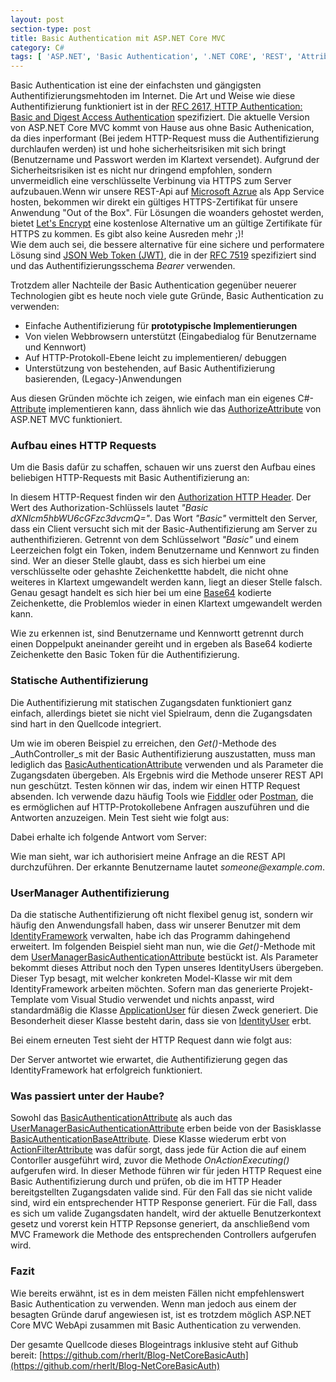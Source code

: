 ```yaml
---
layout: post
section-type: post
title: Basic Authentication mit ASP.NET Core MVC
category: C#
tags: [ 'ASP.NET', 'Basic Authentication', '.NET CORE', 'REST', 'Attribute', 'C#', 'Azure', 'MVC']
---
```


Basic Authentication ist eine der einfachsten und gängigsten Authentifizierungsmehtoden im Internet. Die Art und Weise wie diese 
Authentifizierung funktioniert ist in der [RFC 2617, HTTP Authentication: Basic and Digest Access Authentication](http://www.ietf.org/rfc/rfc2617.txt) spezifiziert. Die aktuelle Version von ASP.NET Core MVC kommt von Hause aus ohne Basic Authenication, da dies inperformant (Bei jedem HTTP-Request muss die Authentifizierung durchlaufen werden) ist und hohe sicherheitsrisiken mit sich bringt (Benutzername und Passwort werden im Klartext versendet). Aufgrund der Sicherheitsrisiken ist es nicht nur dringend empfohlen, sondern unvermeidlich eine verschlüsselte Verbinung via HTTPS zum Server aufzubauen.Wenn wir unsere REST-Api auf [Microsoft Azrue](https://azure.microsoft.com) als App Service hosten, bekommen wir direkt ein gültiges HTTPS-Zertifikat für unsere Anwendung "Out of the Box". Für Lösungen die woanders gehostet werden, bietet [Let's Encrypt](https://letsencrypt.org/) eine kostenlose Alternative um an gültige Zertifikate für HTTPS zu kommen. Es gibt also keine Ausreden mehr ;)!  
Wie dem auch sei, die bessere alternative für eine sichere und performatere Lösung sind [JSON Web Token (JWT)](https://jwt.io/), die in der [RFC 7519](https://tools.ietf.org/html/rfc7519) spezifiziert sind und das Authentifizierungsschema _Bearer_ verwenden.  

Trotzdem aller Nachteile der Basic Authentication gegenüber neuerer Technologien gibt es heute noch viele gute Gründe, Basic Authentication zu verwenden:
* Einfache Authentifizierung für **prototypische Implementierungen**
* Von vielen Webbrowsern unterstützt (Eingabedialog für Benutzername und Kennwort)
* Auf HTTP-Protokoll-Ebene leicht zu implementieren/ debuggen
* Unterstützung von bestehenden, auf Basic Authentifizierung basierenden, (Legacy-)Anwendungen

Aus diesen Gründen möchte ich zeigen, wie einfach man ein eigenes C#-[Attribute](https://msdn.microsoft.com/en-us/library/system.attribute(v=vs.110).aspx) implementieren kann, dass ähnlich wie das [AuthorizeAttribute](https://msdn.microsoft.com/en-us/library/system.web.mvc.authorizeattribute(v=vs.118).aspx) von ASP.NET MVC funktioniert.

### Aufbau eines HTTP Requests
Um die Basis dafür zu schaffen, schauen wir uns zuerst den Aufbau eines beliebigen HTTP-Requests mit Basic Authentifizierung an:

<script src="https://gist.github.com/rherlt/2f43632666823e00d8c0f220e55f521e.js"></script>

In diesem HTTP-Request finden wir den [Authorization HTTP Header](https://de.wikipedia.org/wiki/HTTP-Authentifizierung). Der Wert des Authorization-Schlüssels lautet _"Basic dXNlcm5hbWU6cGFzc3dvcmQ="_. Das Wort _"Basic"_ vermittelt den Server, dass ein Client versucht sich mit der Basic-Authentifizierung am Server zu authenthifizieren. Getrennt von dem Schlüsselwort _"Basic"_ und einem Leerzeichen folgt ein Token, indem Benutzername und Kennwort zu finden sind. Wer an dieser Stelle glaubt, dass es sich hierbei um eine verschlüsselte oder gehashte Zeichenkettte habdelt, die nicht ohne weiteres in Klartext umgewandelt werden kann, liegt an dieser Stelle falsch. Genau gesagt handelt es sich hier bei um eine [Base64](https://de.wikipedia.org/wiki/Base64) kodierte Zeichenkette, die Problemlos wieder in einen Klartext umgewandelt werden kann.

<script src="https://gist.github.com/rherlt/38564e61bf5dce2c35979944c5b6061b.js"></script>

Wie zu erkennen ist, sind Benutzername und Kennwortt getrennt durch einen Doppelpukt aneinander gereiht und in ergeben als Base64 kodierte Zeichenkette den Basic Token für die Authentifizierung.

### Statische Authentifizierung

Die Authentifizierung mit statischen  Zugangsdaten funktioniert ganz einfach, allerdings bietet sie nicht viel Spielraum, denn die Zugangsdaten sind hart in den Quellcode integriert. 

<script src="https://gist.github.com/rherlt/f9a67e5bf6efb2d5bbdecf0ee36af8b3.js"></script>

Um wie im oberen Beispiel zu erreichen, den _Get()_-Methode des _AuthController_s mit der Basic Authentifizierung auszustatten, muss man lediglich das [BasicAuthenticationAttribute](https://github.com/rherlt/Blog-NetCoreBasicAuth/blob/master/src/com.rherlt.NetCoreBasicAuth/BasicAuthentication/BasicAuthenticationAttribute.cs) verwenden und als Parameter die Zugangsdaten übergeben. Als Ergebnis wird die Methode unserer REST API nun geschützt. Testen können wir das, indem wir einen HTTP Request absenden. Ich verwende dazu häufig Tools wie [Fiddler](http://www.telerik.com/fiddler) oder [Postman](https://www.getpostman.com/), die es ermöglichen auf HTTP-Protokollebene Anfragen auszuführen und die Antworten anzuzeigen. Mein Test sieht wie folgt aus: 

<script src="https://gist.github.com/rherlt/b7059042aa13eb0d9c1219c16c72aeed.js"></script>

Dabei erhalte ich folgende Antwort vom Server: 

<script src="https://gist.github.com/rherlt/8bf2d263c3a289274c96a896c13458f4.js"></script>

Wie man sieht, war ich authorisiert meine Anfrage an die REST API durchzuführen. Der erkannte Benutzername lautet _someone@example.com_.
### UserManager Authentifizierung
Da die statische Authentifizierung oft nicht flexibel genug ist, sondern wir häufig den Anwendungsfall haben, dass wir unserer Benutzer mit dem [IdentityFramework](https://docs.microsoft.com/en-us/aspnet/core/security/authentication/identity) verwalten, habe ich das Programm dahingehend erweitert. Im folgenden Beispiel sieht man nun, wie die _Get()_-Methode mit dem [UserManagerBasicAuthenticationAttribute](https://github.com/rherlt/Blog-NetCoreBasicAuth/blob/master/src/com.rherlt.NetCoreBasicAuth/BasicAuthentication/UserManagerBasicAuthenticationAttribute.cs) bestückt ist. Als Parameter bekommt dieses Attribut noch den Typen unseres IdentityUsers übergeben. Dieser Typ besagt, mit welcher konkreten Model-Klasse wir mit dem IdentityFramework arbeiten möchten. Sofern man das generierte Projekt-Template vom Visual Studio verwendet und nichts anpasst, wird standardmäßig die Klasse [ApplicationUser](https://github.com/rherlt/Blog-NetCoreBasicAuth/blob/master/src/com.rherlt.NetCoreBasicAuth.WebApplication/Models/ApplicationUser.cs) für diesen Zweck generiert. Die Besonderheit dieser Klasse besteht darin, dass sie von [IdentityUser](https://msdn.microsoft.com/en-us/library/dn613256(v=vs.108).aspx) erbt.

<script src="https://gist.github.com/rherlt/e84d2ca93955c20ed1306e884012c103.js"></script>

Bei einem erneuten Test sieht der HTTP Request dann wie folgt aus:

<script src="https://gist.github.com/rherlt/98bf8bf8117dbce8be354514d85a527a.js"></script>

Der Server antwortet wie erwartet, die Authentifizierung gegen das IdentityFramework hat erfolgreich funktioniert.

<script src="https://gist.github.com/rherlt/c0d1945a06a1710e93abaf87a0f97595.js"></script>

### Was passiert unter der Haube?
Sowohl das [BasicAuthenticationAttribute](https://github.com/rherlt/Blog-NetCoreBasicAuth/blob/master/src/com.rherlt.NetCoreBasicAuth/BasicAuthentication/BasicAuthenticationAttribute.cs) als auch das [UserManagerBasicAuthenticationAttribute](https://github.com/rherlt/Blog-NetCoreBasicAuth/blob/master/src/com.rherlt.NetCoreBasicAuth/BasicAuthentication/UserManagerBasicAuthenticationAttribute.cs) erben beide von der Basisklasse [BasicAuthenticationBaseAttribute](https://github.com/rherlt/Blog-NetCoreBasicAuth/blob/master/src/com.rherlt.NetCoreBasicAuth/BasicAuthentication/BasicAuthenticationBaseAttribute.cs). Diese Klasse wiederum erbt von [ActionFilterAttribute](https://msdn.microsoft.com/de-de/library/system.web.mvc.actionfilterattribute(v=vs.118).aspx) was dafür sorgt, dass jede für Action die auf einem Contorller ausgeführt wird, zuvor die Methode _OnActionExecuting()_ aufgerufen wird. In dieser Methode führen wir für jeden HTTP Request eine Basic Authentifizierung durch und prüfen, ob die im HTTP Header bereitgstellten Zugangsdaten valide sind. Für den Fall das sie nicht valide sind, wird ein entsprechender HTTP Response generiert. Für die Fall, dass es sich um valide Zugangsdaten handelt, wird der aktuelle Benutzerkontext gesetz und vorerst kein HTTP Repsonse generiert, da anschließend vom MVC Framework die Methode des entsprechenden Controllers aufgerufen wird.

### Fazit
Wie bereits erwähnt, ist es in dem meisten Fällen nicht empfehlenswert Basic Authentication zu verwenden. Wenn man jedoch aus einem der besagten Gründe daruf angewiesen ist, ist es trotzdem möglich ASP.NET Core MVC WebApi zusammen mit Basic Authentication zu verwenden.

Der gesamte Quellcode dieses Blogeintrags inklusive steht auf Github bereit: [https://github.com/rherlt/Blog-NetCoreBasicAuth](https://github.com/rherlt/Blog-NetCoreBasicAuth)